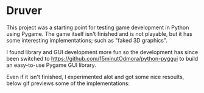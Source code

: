 # Druver

This project was a starting point for testing game development in Python using Pygame. 
The game itself isn't finished and is not playable, but it has some interesting implementations; such as "faked 3D graphics".

I found library and GUI development more fun so the development has since been switched to https://github.com/15minutOdmora/python-pyggui to build an easy-to-use Pygame GUI library. 

Even if it isn't finished, I experimented alot and got some nice resoults, below gif previews some of the implementations:


